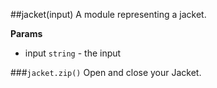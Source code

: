 <a name="module_jacket"></a>
##jacket(input)
A module representing a jacket.

**Params**
- input `string` - the input

  
<a name="module_jacket#zip"></a>
###`jacket.zip()`
Open and close your Jacket.

